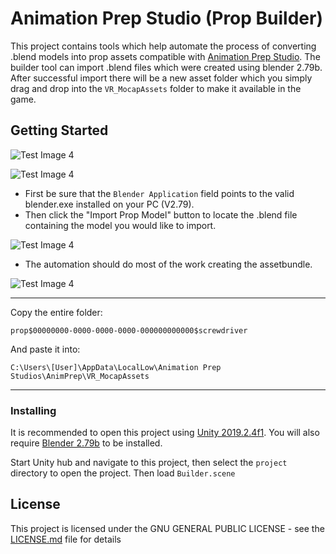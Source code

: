 # Animation Prep Studio (Prop Builder)

This project contains tools which help automate the process of converting .blend models into prop assets compatible with [Animation Prep Studio](https://drive.google.com/open?id=17MyFQ75dfBuaf5IL4ba-4BH8klWj6-5r "Animation Prep Studio Direct Download"). The builder tool can import .blend files which were created using blender 2.79b. After successful import there will be a new asset folder which you simply drag and drop into the `VR_MocapAssets` folder to make it available in the game.

## Getting Started

![Test Image 4](https://raw.githubusercontent.com/guiglass/PropBuilder/master/Documentation/menu.png)

![Test Image 4](https://raw.githubusercontent.com/guiglass/PropBuilder/master/Documentation/builder.png)
* First be sure that the `Blender Application` field points to the valid blender.exe installed on your PC (V2.79).
* Then click the "Import Prop Model" button to locate the .blend file containing the model you would like to import.

![Test Image 4](https://raw.githubusercontent.com/guiglass/PropBuilder/master/Documentation/select.png)
* The automation should do most of the work creating the assetbundle.

![Test Image 4](https://raw.githubusercontent.com/guiglass/PropBuilder/master/Documentation/asset.png)
___
Copy the entire folder:

`prop$00000000-0000-0000-0000-000000000000$screwdriver`

And paste it into:

`C:\Users\[User]\AppData\LocalLow\Animation Prep Studios\AnimPrep\VR_MocapAssets`
___
### Installing

It is recommended to open this project using [Unity 2019.2.4f1](https://unity3d.com/unity/whats-new/2019.2.4 "Unity Engine Download").
You will also require [Blender 2.79b](https://download.blender.org/release/Blender2.79/ "Blender Downloads") to be installed.

Start Unity hub and navigate to this project, then select the `project` directory to open the project. Then load `Builder.scene`

## License

This project is licensed under the GNU GENERAL PUBLIC LICENSE - see the [LICENSE.md](LICENSE.md) file for details